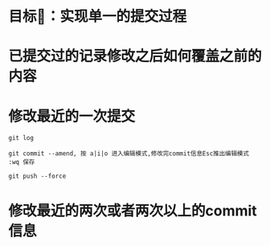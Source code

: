 # 目标🎯：实现单一的提交过程

# 已提交过的记录修改之后如何覆盖之前的内容


# 修改最近的一次提交

```shell
git log 

git commit --amend, 按 a|i|o 进入编辑模式,修改完commit信息Esc推出编辑模式
:wq 保存

git push --force
```

# 修改最近的两次或者两次以上的commit信息

